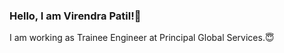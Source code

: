 ### Hello, I am Virendra Patil!👋

I am working as Trainee Engineer at Principal Global Services.😇


